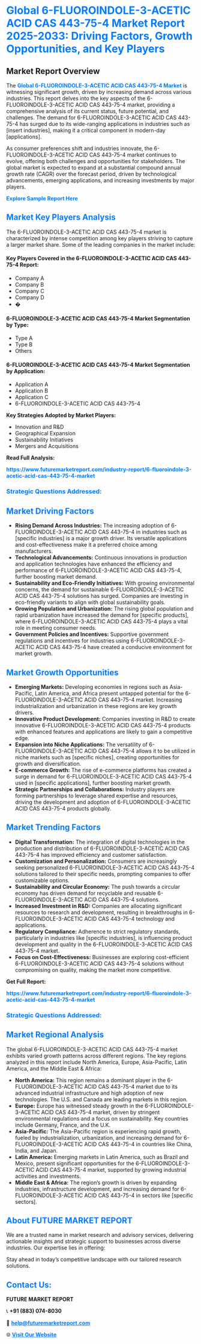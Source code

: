 <h1 style="color: #007BFF;">Global 6-FLUOROINDOLE-3-ACETIC ACID CAS 443-75-4 Market Report 2025-2033: Driving Factors, Growth Opportunities, and Key Players</h1>

<section id="overview">
<h2>Market Report Overview</h2>
<p>The <a href="https://www.futuremarketreport.com/industry-report/6-fluoroindole-3-acetic-acid-cas-443-75-4-market" style="color: #007BFF; text-decoration: none;"><strong>Global 6-FLUOROINDOLE-3-ACETIC ACID CAS 443-75-4 Market</strong></a> is witnessing significant growth, driven by increasing demand across various industries. This report delves into the key aspects of the 6-FLUOROINDOLE-3-ACETIC ACID CAS 443-75-4 market, providing a comprehensive analysis of its current status, future potential, and challenges. The demand for 6-FLUOROINDOLE-3-ACETIC ACID CAS 443-75-4 has surged due to its wide-ranging applications in industries such as [insert industries], making it a critical component in modern-day [applications].</p>
<p>As consumer preferences shift and industries innovate, the 6-FLUOROINDOLE-3-ACETIC ACID CAS 443-75-4 market continues to evolve, offering both challenges and opportunities for stakeholders. The global market is expected to expand at a substantial compound annual growth rate (CAGR) over the forecast period, driven by technological advancements, emerging applications, and increasing investments by major players.</p>
</section>

<section id="overview">
<p><a href="https://www.futuremarketreport.com/request-sample/reportId=111381" style="color: #007BFF; text-decoration: none;"><strong>Explore Sample Report Here</strong></a></p>
</section>

<section id="key-players">
<h2 style="color: #007BFF;">Market Key Players Analysis</h2>
<p>The 6-FLUOROINDOLE-3-ACETIC ACID CAS 443-75-4 market is characterized by intense competition among key players striving to capture a larger market share. Some of the leading companies in the market include:</p>
<h4>Key Players Covered in the 6-FLUOROINDOLE-3-ACETIC ACID CAS 443-75-4 Report:</h4>
<ul><li>Company A</li><li>Company B</li><li>Company C</li><li>Company D</li><li>�</li></ul>
<h4>6-FLUOROINDOLE-3-ACETIC ACID CAS 443-75-4 Market Segmentation by Type:</h4>
<ul><li>Type A</li><li>Type B</li><li>Others</li></ul>

<h4>6-FLUOROINDOLE-3-ACETIC ACID CAS 443-75-4 Market Segmentation by Application:</h4>
<ul><li>Application A</li><li>Application B</li><li>Application C</li><li>6-FLUOROINDOLE-3-ACETIC ACID CAS 443-75-4</li></ul>
<p><strong>Key Strategies Adopted by Market Players:</strong></p>
<ul>
<li>Innovation and R&D</li>
<li>Geographical Expansion</li>
<li>Sustainability Initiatives</li>
<li>Mergers and Acquisitions</li>
</ul>
</section>

<section>
<p><strong>Read Full Analysis: </strong></p><a href="https://www.futuremarketreport.com/industry-report/6-fluoroindole-3-acetic-acid-cas-443-75-4-market" style="color: #007BFF; text-decoration: none;"><strong>https://www.futuremarketreport.com/industry-report/6-fluoroindole-3-acetic-acid-cas-443-75-4-market</strong></a>
<h3 style="color: #007BFF;">Strategic Questions Addressed:</h3>
</section>

<section id="driving-factors">
<h2 style="color: #007BFF;">Market Driving Factors</h2>
<ul>
<li><strong>Rising Demand Across Industries:</strong> The increasing adoption of 6-FLUOROINDOLE-3-ACETIC ACID CAS 443-75-4 in industries such as [specific industries] is a major growth driver. Its versatile applications and cost-effectiveness make it a preferred choice among manufacturers.</li>
<li><strong>Technological Advancements:</strong> Continuous innovations in production and application technologies have enhanced the efficiency and performance of 6-FLUOROINDOLE-3-ACETIC ACID CAS 443-75-4, further boosting market demand.</li>
<li><strong>Sustainability and Eco-Friendly Initiatives:</strong> With growing environmental concerns, the demand for sustainable 6-FLUOROINDOLE-3-ACETIC ACID CAS 443-75-4 solutions has surged. Companies are investing in eco-friendly variants to align with global sustainability goals.</li>
<li><strong>Growing Population and Urbanization:</strong> The rising global population and rapid urbanization have increased the demand for [specific products], where 6-FLUOROINDOLE-3-ACETIC ACID CAS 443-75-4 plays a vital role in meeting consumer needs.</li>
<li><strong>Government Policies and Incentives:</strong> Supportive government regulations and incentives for industries using 6-FLUOROINDOLE-3-ACETIC ACID CAS 443-75-4 have created a conducive environment for market growth.</li>
</ul>
</section>

<section id="growth-opportunities">
<h2 style="color: #007BFF;">Market Growth Opportunities</h2>
<ul>
<li><strong>Emerging Markets:</strong> Developing economies in regions such as Asia-Pacific, Latin America, and Africa present untapped potential for the 6-FLUOROINDOLE-3-ACETIC ACID CAS 443-75-4 market. Increasing industrialization and urbanization in these regions are key growth drivers.</li>
<li><strong>Innovative Product Development:</strong> Companies investing in R&D to create innovative 6-FLUOROINDOLE-3-ACETIC ACID CAS 443-75-4 products with enhanced features and applications are likely to gain a competitive edge.</li>
<li><strong>Expansion into Niche Applications:</strong> The versatility of 6-FLUOROINDOLE-3-ACETIC ACID CAS 443-75-4 allows it to be utilized in niche markets such as [specific niches], creating opportunities for growth and diversification.</li>
<li><strong>E-commerce Growth:</strong> The rise of e-commerce platforms has created a surge in demand for 6-FLUOROINDOLE-3-ACETIC ACID CAS 443-75-4 used in [specific applications], further boosting market growth.</li>
<li><strong>Strategic Partnerships and Collaborations:</strong> Industry players are forming partnerships to leverage shared expertise and resources, driving the development and adoption of 6-FLUOROINDOLE-3-ACETIC ACID CAS 443-75-4 products globally.</li>
</ul>
</section>

<section id="trending-factors">
<h2 style="color: #007BFF;">Market Trending Factors</h2>
<ul>
<li><strong>Digital Transformation:</strong> The integration of digital technologies in the production and distribution of 6-FLUOROINDOLE-3-ACETIC ACID CAS 443-75-4 has improved efficiency and customer satisfaction.</li>
<li><strong>Customization and Personalization:</strong> Consumers are increasingly seeking personalized 6-FLUOROINDOLE-3-ACETIC ACID CAS 443-75-4 solutions tailored to their specific needs, prompting companies to offer customizable options.</li>
<li><strong>Sustainability and Circular Economy:</strong> The push towards a circular economy has driven demand for recyclable and reusable 6-FLUOROINDOLE-3-ACETIC ACID CAS 443-75-4 solutions.</li>
<li><strong>Increased Investment in R&D:</strong> Companies are allocating significant resources to research and development, resulting in breakthroughs in 6-FLUOROINDOLE-3-ACETIC ACID CAS 443-75-4 technology and applications.</li>
<li><strong>Regulatory Compliance:</strong> Adherence to strict regulatory standards, particularly in industries like [specific industries], is influencing product development and quality in the 6-FLUOROINDOLE-3-ACETIC ACID CAS 443-75-4 market.</li>
<li><strong>Focus on Cost-Effectiveness:</strong> Businesses are exploring cost-efficient 6-FLUOROINDOLE-3-ACETIC ACID CAS 443-75-4 solutions without compromising on quality, making the market more competitive.</li>
</ul>
</section>

<section>
<p><strong>Get Full Report: </strong></p><a href="https://www.futuremarketreport.com/industry-report/6-fluoroindole-3-acetic-acid-cas-443-75-4-market" style="color: #007BFF; text-decoration: none;"><strong>https://www.futuremarketreport.com/industry-report/6-fluoroindole-3-acetic-acid-cas-443-75-4-market</strong></a>
<h3 style="color: #007BFF;">Strategic Questions Addressed:</h3>
</section>


<section id="regional-analysis">
<h2 style="color: #007BFF;">Market Regional Analysis</h2>
<p>The global 6-FLUOROINDOLE-3-ACETIC ACID CAS 443-75-4 market exhibits varied growth patterns across different regions. The key regions analyzed in this report include North America, Europe, Asia-Pacific, Latin America, and the Middle East & Africa:</p>
<ul>
<li><strong>North America:</strong> This region remains a dominant player in the 6-FLUOROINDOLE-3-ACETIC ACID CAS 443-75-4 market due to its advanced industrial infrastructure and high adoption of new technologies. The U.S. and Canada are leading markets in this region.</li>
<li><strong>Europe:</strong> Europe has witnessed steady growth in the 6-FLUOROINDOLE-3-ACETIC ACID CAS 443-75-4 market, driven by stringent environmental regulations and a focus on sustainability. Key countries include Germany, France, and the U.K.</li>
<li><strong>Asia-Pacific:</strong> The Asia-Pacific region is experiencing rapid growth, fueled by industrialization, urbanization, and increasing demand for 6-FLUOROINDOLE-3-ACETIC ACID CAS 443-75-4 in countries like China, India, and Japan.</li>
<li><strong>Latin America:</strong> Emerging markets in Latin America, such as Brazil and Mexico, present significant opportunities for the 6-FLUOROINDOLE-3-ACETIC ACID CAS 443-75-4 market, supported by growing industrial activities and investments.</li>
<li><strong>Middle East & Africa:</strong> The region’s growth is driven by expanding industries, infrastructure development, and increasing demand for 6-FLUOROINDOLE-3-ACETIC ACID CAS 443-75-4 in sectors like [specific sectors].</li>
</ul>
</section>

<footer>
<h2 style="color: #007BFF;">About FUTURE MARKET REPORT</h2>
<p>We are a trusted name in market research and advisory services, delivering actionable insights and strategic support to businesses across diverse industries. Our expertise lies in offering:</p>

<p>Stay ahead in today’s competitive landscape with our tailored research solutions.</p>

<h2 style="color: #007BFF;">Contact Us:</h2>
<p><strong>FUTURE MARKET REPORT</strong></p>
<p>📞 <strong>+91 (883) 074-8030</strong></p>
<p>📧 <strong><a href="mailto:help@futuremarketreport.com" style="color: #007BFF;">help@futuremarketreport.com</a></strong></p>
<p>🌐 <strong><a href="https://www.futuremarketreport.com/" style="color: #007BFF;">Visit Our Website</a></strong></p>
</footer>